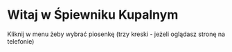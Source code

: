 # Witaj w Śpiewniku Kupalnym 

Kliknij w menu żeby wybrać piosenkę (trzy kreski - jeżeli oglądasz stronę na telefonie)
